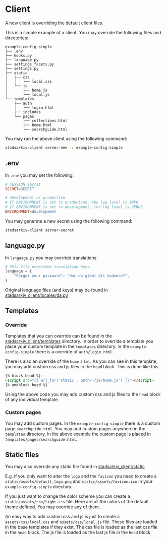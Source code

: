 # Client

A new client is overriding the default client files. 

This is a simple example of a client. You may override the following files and directories:

    example-config-simple
    ├── .env
    ├── hooks.py
    ├── language.py
    ├── settings_facets.py
    ├── settings.py
    ├── static
    │   ├── css
    │   │   └── local.css
    │   └── js
    │       ├── home.js
    │       └── local.js
    └── templates
        ├── auth
        │   └── login.html
        ├── includes
        └── pages
            ├── collections.html
            ├── home.html
            └── searchguide.html

You may run the above client using the following command:

```bash
stadsarkiv-client server-dev -c example-config-simple
```

## .env

In `.env` you may set the following:

```ini
# SESSION Secret
SECRET=SECRET

# development or production
# If ENVIRONMENT is set to production, the log level is INFO
# If ENVIRONMENT is set to development, the log level is DEBUG
ENVIRONMENT=development
```

You may generate a new secret using the following command:

```bash
stadsarkiv-client server-secret
```

## language.py

In `language.py` you may override translations:

```python
# This file overrides translation keys.
language = {
    "Forgot your password": "Har du glemt dit kodeord?",
}
```

Original language files (and keys) may be found in [stadsarkiv_client/locales/da.py](/stadsarkiv_client/locales/da.py)

## Templates

### Override

Templates that you can override can be found in the [stadsarkiv_client/templates](/stadsarkiv_client/templates) directory. In order to override a template you place your custom template in the `templates` directory. In the `example-config-simple` there is a override of `auth/login.html`.

There is also an override of the `home.html`. As you can see in this template, you may add custom css and js files in the `head` block. This is done like this: 

```html
{% block head %}
<script src="{{ url_for('static', path='/js/home.js') }}"></script>
{% endblock head %}
```

Using the above code you may add custom css and js files to the `head` block of any individual template.

### Custom pages

You may add custom pages. In the `example-config-simple` there is a custom page `searchguide.html`. You may add custom pages anywhere in the `templates` directory. In the above example the custom page is placed in `templates/pages/searchguide.html`.

## Static files

You may also override any static file found in [stadsarkiv_client/static](/stadsarkiv_client/static)

E.g. if you only want to alter the `logo` and the `favicon` you need to create a `static/assets/default_logo.png` and `static/assets/favicon.ico` in your `example-config-simple` directory.

If you just want to change the color scheme you can create a `static/assets/css/light.css` file. Here are all the colors of the default theme defined. You may override any of them. 

An easy way to add custom css and js is just to create a `assets/css/local.css` and `assets/css/local.js` file. These files are loaded in the base templates if they exist. The css file is loaded as the last css file in the `head` block. The js file is loaded as the last js file in the `head` block.








